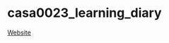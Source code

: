 # casa0023_learning_diary

[Website](https://zacharyp-e.github.io/casa0023_learning_diary/01_Intro.html)
